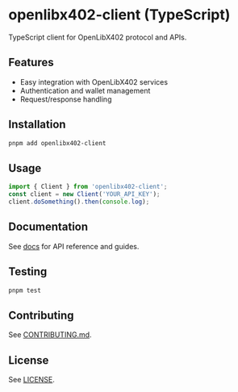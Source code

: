 # openlibx402-client (TypeScript)

TypeScript client for OpenLibX402 protocol and APIs.

## Features

- Easy integration with OpenLibX402 services
- Authentication and wallet management
- Request/response handling

## Installation

```bash
pnpm add openlibx402-client
```

## Usage

```typescript
import { Client } from 'openlibx402-client';
const client = new Client('YOUR_API_KEY');
client.doSomething().then(console.log);
```

## Documentation

See [docs](https://openlibx402.github.io/docs/packages/typescript/openlibx402-client/) for API reference and guides.

## Testing

```bash
pnpm test
```

## Contributing

See [CONTRIBUTING.md](https://github.com/openlibx402/openlibx402/blob/main/CONTRIBUTING.md).

## License

See [LICENSE](https://github.com/openlibx402/openlibx402/blob/main/LICENSE).
